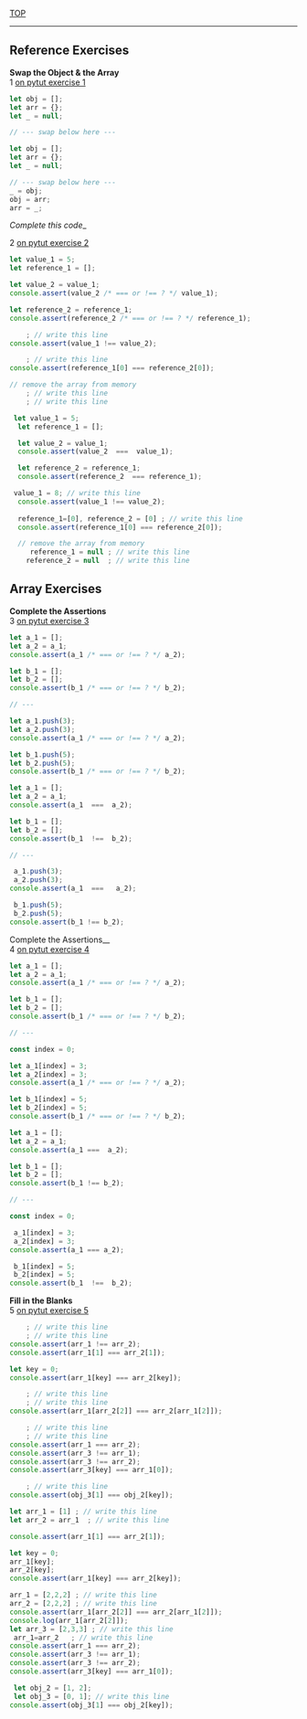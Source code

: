 [TOP](#reference-type-exercises)

---

## Reference Exercises

__Swap the Object & the Array__  
1 [on pytut exercise 1](http://www.pythontutor.com/javascript.html#code=let%20obj%20%3D%20%5B%5D%3B%0Alet%20arr%20%3D%20%7B%7D%3B%0Alet%20_%20%3D%20null%3B%0A%0A//%20swap%20the%20object%20and%20the%20array%0A_%20%3D%20obj%3B%0Aobj%20%3D%20arr%3B%0Aarr%20%3D%20_%3B&curInstr=0&mode=display&origin=opt-frontend.js&py=js&rawInputLstJSON=%5B%5D)
```js
let obj = [];
let arr = {};
let _ = null;

// --- swap below here ---

```
```js
let obj = [];
let arr = {};
let _ = null;

// --- swap below here ---
_ = obj;
obj = arr;
arr = _;

```
_Complete this code__  

2 [on pytut exercise 2](http://www.pythontutor.com/javascript.html#code=%20%20let%20value_1%20%3D%205%3B%0A%20%20let%20reference_1%20%3D%20%5B%5D%3B%0A%0A%20%20let%20value_2%20%3D%20value_1%3B%0A%20%20console.assert%28value_2%20%20%3D%3D%3D%20%20value_1%29%3B%0A%0A%20%20let%20reference_2%20%3D%20reference_1%3B%0A%20%20console.assert%28reference_2%20%20%3D%3D%3D%20reference_1%29%3B%0A%0A%20value_1%20%3D%208%3B%20//%20write%20this%20line%0A%20%20console.assert%28value_1%20!%3D%3D%20value_2%29%3B%20%20%0A%20%20%20%20%0A%20%20reference_1%3D%5B0%5D,%20reference_2%20%3D%20%5B0%5D%20%3B%20//%20write%20this%20line%0A%20%20console.assert%28reference_1%5B0%5D%20%3D%3D%3D%20reference_2%5B0%5D%29%3B%0A%0A%20%20//%20remove%20the%20array%20from%20memory%0A%20%20%20%20%20reference_1%20%3D%20null%20%3B%20//%20write%20this%20line%0A%20%20%20%20reference_2%20%3D%20null%20%20%3B%20//%20write%20this%20line&curInstr=12&mode=display&origin=opt-frontend.js&py=js&rawInputLstJSON=%5B%5D)
```js
let value_1 = 5;
let reference_1 = [];

let value_2 = value_1;
console.assert(value_2 /* === or !== ? */ value_1);

let reference_2 = reference_1;
console.assert(reference_2 /* === or !== ? */ reference_1);

    ; // write this line
console.assert(value_1 !== value_2);  

    ; // write this line
console.assert(reference_1[0] === reference_2[0]);

// remove the array from memory
    ; // write this line
    ; // write this line
```
```js
 let value_1 = 5;
  let reference_1 = [];

  let value_2 = value_1;
  console.assert(value_2  ===  value_1);

  let reference_2 = reference_1;
  console.assert(reference_2  === reference_1);

 value_1 = 8; // write this line
  console.assert(value_1 !== value_2);  
    
  reference_1=[0], reference_2 = [0] ; // write this line
  console.assert(reference_1[0] === reference_2[0]);

  // remove the array from memory
     reference_1 = null ; // write this line
    reference_2 = null  ; // write this line
```
## Array Exercises

__Complete the Assertions__  
3 [on pytut exercise 3](http://www.pythontutor.com/javascript.html#code=let%20a_1%20%3D%20%5B%5D%3B%0Alet%20a_2%20%3D%20a_1%3B%0Aconsole.assert%28a_1%20%20%3D%3D%3D%20%20a_2%29%3B%0A%0Alet%20b_1%20%3D%20%5B%5D%3B%0Alet%20b_2%20%3D%20%5B%5D%3B%0Aconsole.assert%28b_1%20%20!%3D%3D%20%20b_2%29%3B%0A%0A//%20---%0A%0A%20a_1.push%283%29%3B%0A%20a_2.push%283%29%3B%0Aconsole.assert%28a_1%20%20%3D%3D%3D%20%20%20a_2%29%3B%0A%0A%20b_1.push%285%29%3B%0A%20b_2.push%285%29%3B%0Aconsole.assert%28b_1%20!%3D%3D%20b_2%29%3B&curInstr=12&mode=display&origin=opt-frontend.js&py=js&rawInputLstJSON=%5B%5D)
```js
let a_1 = [];
let a_2 = a_1;
console.assert(a_1 /* === or !== ? */ a_2);

let b_1 = [];
let b_2 = [];
console.assert(b_1 /* === or !== ? */ b_2);

// ---

let a_1.push(3);
let a_2.push(3);
console.assert(a_1 /* === or !== ? */ a_2);

let b_1.push(5);
let b_2.push(5);
console.assert(b_1 /* === or !== ? */ b_2);
```
```js
let a_1 = [];
let a_2 = a_1;
console.assert(a_1  ===  a_2);

let b_1 = [];
let b_2 = [];
console.assert(b_1  !==  b_2);

// ---

 a_1.push(3);
 a_2.push(3);
console.assert(a_1  ===   a_2);

 b_1.push(5);
 b_2.push(5);
console.assert(b_1 !== b_2);
```
Complete the Assertions__  
4 [on pytut exercise 4](http://www.pythontutor.com/javascript.html#code=let%20a_1%20%3D%20%5B%5D%3B%0Alet%20a_2%20%3D%20a_1%3B%0Aconsole.assert%28a_1%20%3D%3D%3D%20%20a_2%29%3B%0A%0Alet%20b_1%20%3D%20%5B%5D%3B%0Alet%20b_2%20%3D%20%5B%5D%3B%0Aconsole.assert%28b_1%20!%3D%3D%20b_2%29%3B%0A%0A//%20---%0A%0Aconst%20index%20%3D%200%3B%0A%0A%20a_1%5Bindex%5D%20%3D%203%3B%0A%20a_2%5Bindex%5D%20%3D%203%3B%0Aconsole.assert%28a_1%20%3D%3D%3D%20a_2%29%3B%0A%0A%20b_1%5Bindex%5D%20%3D%205%3B%0A%20b_2%5Bindex%5D%20%3D%205%3B%0Aconsole.assert%28b_1%20%20!%3D%3D%20%20b_2%29%3B&curInstr=13&mode=display&origin=opt-frontend.js&py=js&rawInputLstJSON=%5B%5D)
```js
let a_1 = [];
let a_2 = a_1;
console.assert(a_1 /* === or !== ? */ a_2);

let b_1 = [];
let b_2 = [];
console.assert(b_1 /* === or !== ? */ b_2);

// ---

const index = 0;

let a_1[index] = 3;
let a_2[index] = 3;
console.assert(a_1 /* === or !== ? */ a_2);

let b_1[index] = 5;
let b_2[index] = 5;
console.assert(b_1 /* === or !== ? */ b_2);
```
```js
let a_1 = [];
let a_2 = a_1;
console.assert(a_1 ===  a_2);

let b_1 = [];
let b_2 = [];
console.assert(b_1 !== b_2);

// ---

const index = 0;

 a_1[index] = 3;
 a_2[index] = 3;
console.assert(a_1 === a_2);

 b_1[index] = 5;
 b_2[index] = 5;
console.assert(b_1  !==  b_2);
```
__Fill in the Blanks__  
5 [on pytut exercise 5](http://www.pythontutor.com/javascript.html#code=let%20arr_1%20%3D%20%5B1%5D%20%3B%20//%20write%20this%20line%0Alet%20arr_2%20%3D%20arr_1%20%20%3B%20//%20write%20this%20line%0A%0Aconsole.assert%28arr_1%5B1%5D%20%3D%3D%3D%20arr_2%5B1%5D%29%3B%0A%0Alet%20key%20%3D%200%3B%0Aarr_1%5Bkey%5D%3B%0Aarr_2%5Bkey%5D%3B%0Aconsole.assert%28arr_1%5Bkey%5D%20%3D%3D%3D%20arr_2%5Bkey%5D%29%3B%0A%0Aarr_1%20%3D%20%5B2,2,2%5D%20%3B%20//%20write%20this%20line%0Aarr_2%20%3D%20%5B2,2,2%5D%20%3B%20//%20write%20this%20line%0Aconsole.assert%28arr_1%5Barr_2%5B2%5D%5D%20%3D%3D%3D%20arr_2%5Barr_1%5B2%5D%5D%29%3B%0Aconsole.log%28arr_1%5Barr_2%5B2%5D%5D%29%3B%0Alet%20arr_3%20%3D%20%5B2,3,3%5D%20%3B%20//%20write%20this%20line%0A%20arr_1%3Darr_2%20%20%20%3B%20//%20write%20this%20line%0Aconsole.assert%28arr_1%20%3D%3D%3D%20arr_2%29%3B%0Aconsole.assert%28arr_3%20!%3D%3D%20arr_1%29%3B%0Aconsole.assert%28arr_3%20!%3D%3D%20arr_2%29%3B%0Aconsole.assert%28arr_3%5Bkey%5D%20%3D%3D%3D%20arr_1%5B0%5D%29%3B%0A%0A%20let%20obj_2%20%3D%20%5B1,%202%5D%3B%0A%20let%20obj_3%20%3D%20%5B0,%201%5D%3B%20//%20write%20this%20line%0Aconsole.assert%28obj_3%5B1%5D%20%3D%3D%3D%20obj_2%5Bkey%5D%29%3B&curInstr=20&mode=display&origin=opt-frontend.js&py=js&rawInputLstJSON=%5B%5D)
```js
    ; // write this line
    ; // write this line
console.assert(arr_1 !== arr_2);
console.assert(arr_1[1] === arr_2[1]);

let key = 0;
console.assert(arr_1[key] === arr_2[key]);

    ; // write this line
    ; // write this line
console.assert(arr_1[arr_2[2]] === arr_2[arr_1[2]]);

    ; // write this line
    ; // write this line
console.assert(arr_1 === arr_2);
console.assert(arr_3 !== arr_1);
console.assert(arr_3 !== arr_2);
console.assert(arr_3[key] === arr_1[0]);

    ; // write this line
console.assert(obj_3[1] === obj_2[key]);
```
```js
let arr_1 = [1] ; // write this line
let arr_2 = arr_1  ; // write this line

console.assert(arr_1[1] === arr_2[1]);

let key = 0;
arr_1[key];
arr_2[key];
console.assert(arr_1[key] === arr_2[key]);

arr_1 = [2,2,2] ; // write this line
arr_2 = [2,2,2] ; // write this line
console.assert(arr_1[arr_2[2]] === arr_2[arr_1[2]]);
console.log(arr_1[arr_2[2]]);
let arr_3 = [2,3,3] ; // write this line
 arr_1=arr_2   ; // write this line
console.assert(arr_1 === arr_2);
console.assert(arr_3 !== arr_1);
console.assert(arr_3 !== arr_2);
console.assert(arr_3[key] === arr_1[0]);

 let obj_2 = [1, 2];
 let obj_3 = [0, 1]; // write this line
console.assert(obj_3[1] === obj_2[key]);
```
